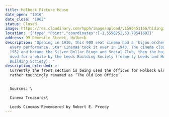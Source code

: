 ```yaml
---
title: Holbeck Picture House
date_open: "1916"
date_close: "1962"
status: Closed
image: https://res.cloudinary.com/hpph/image/upload/v1596451166/hidinginplainsight/holbeckpicturehouse.svg
location: '{"type":"Point","coordinates":[-1.5598252,53.7854169]}'
address: 99 Domestic Street, Holbeck
description: "Opening in 1916, this 900 seat cinema had a 'bijou orchestra’ at
  every performance. Star Cinemas took it over in 1943. The cinema closed in in
  1962 and became the Silver Dollar Bingo and Social Club, then the building was
  used for a while by the Leeds Building Society (formerly Leeds and Holbeck
  Building Society). "
description_extended: >-
  Currently the front section is being used the offices for Holbeck Elderly Aid,
  rather touchingly renamed as ‘The Old Box Office’.


  Sources: \

  Cinema Treasures\

  Leeds Cinemas Remembered by Robert E. Preedy
---
```

